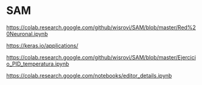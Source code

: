 # SAM

https://colab.research.google.com/github/wisrovi/SAM/blob/master/Red%20Neuronal.ipynb

https://keras.io/applications/


https://colab.research.google.com/github/wisrovi/SAM/blob/master/Ejercicio_PID_temperatura.ipynb

https://colab.research.google.com/notebooks/editor_details.ipynb
